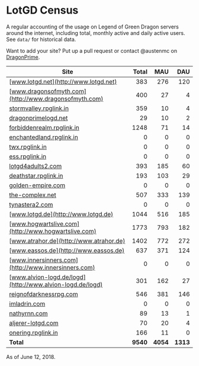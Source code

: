 # LotGD Census
A regular accounting of the usage on Legend of Green Dragon servers around the internet, including total, monthly active and daily active users. See `data/` for historical data.

Want to add your site? Put up a pull request or contact @austenmc on [DragonPrime](http://dragonprime.net).


Site | Total | MAU | DAU
--- | ---:| ---:| ---:
[www.lotgd.net](http://www.lotgd.net)|383|276|120
[www.dragonsofmyth.com](http://www.dragonsofmyth.com)|400|27|4
[stormvalley.rpglink.in](http://stormvalley.rpglink.in)|359|10|4
[dragonprimelogd.net](http://dragonprimelogd.net)|29|10|2
[forbiddenrealm.rpglink.in](http://forbiddenrealm.rpglink.in)|1248|71|14
[enchantedland.rpglink.in](http://enchantedland.rpglink.in)|0|0|0
[twx.rpglink.in](http://twx.rpglink.in)|0|0|0
[ess.rpglink.in](http://ess.rpglink.in)|0|0|0
[lotgd4adults2.com](http://lotgd4adults2.com)|393|185|60
[deathstar.rpglink.in](http://deathstar.rpglink.in)|193|103|29
[golden-empire.com](http://golden-empire.com)|0|0|0
[the-complex.net](http://the-complex.net)|507|333|139
[tynastera2.com](http://tynastera2.com)|0|0|0
[www.lotgd.de](http://www.lotgd.de)|1044|516|185
[www.hogwartslive.com](http://www.hogwartslive.com)|1773|793|182
[www.atrahor.de](http://www.atrahor.de)|1402|772|272
[www.eassos.de](http://www.eassos.de)|637|371|124
[www.innersinners.com](http://www.innersinners.com)|0|0|0
[www.alvion-logd.de/logd](http://www.alvion-logd.de/logd)|301|162|27
[reignofdarknessrpg.com](http://reignofdarknessrpg.com)|546|381|146
[imladrin.com](http://imladrin.com)|0|0|0
[nathyrnn.com](http://nathyrnn.com)|89|13|1
[aljerer-lotgd.com](http://aljerer-lotgd.com)|70|20|4
[onering.rpglink.in](http://onering.rpglink.in)|166|11|0
**Total**|**9540**|**4054**|**1313**

As of June 12, 2018.

